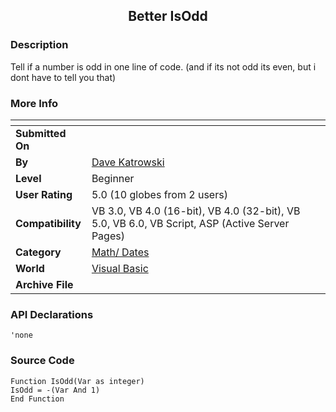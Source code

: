 ﻿<div align="center">

## Better IsOdd


</div>

### Description

Tell if a number is odd in one line of code. (and if its not odd its even, but i dont have to tell you that)
 
### More Info
 


<span>             |<span>
---                |---
**Submitted On**   |
**By**             |[Dave Katrowski](https://github.com/Planet-Source-Code/PSCIndex/blob/master/ByAuthor/dave-katrowski.md)
**Level**          |Beginner
**User Rating**    |5.0 (10 globes from 2 users)
**Compatibility**  |VB 3\.0, VB 4\.0 \(16\-bit\), VB 4\.0 \(32\-bit\), VB 5\.0, VB 6\.0, VB Script, ASP \(Active Server Pages\) 
**Category**       |[Math/ Dates](https://github.com/Planet-Source-Code/PSCIndex/blob/master/ByCategory/math-dates__1-37.md)
**World**          |[Visual Basic](https://github.com/Planet-Source-Code/PSCIndex/blob/master/ByWorld/visual-basic.md)
**Archive File**   |[](https://github.com/Planet-Source-Code/dave-katrowski-better-isodd__1-9362/archive/master.zip)

### API Declarations

```
'none
```


### Source Code

```
Function IsOdd(Var as integer)
IsOdd = -(Var And 1)
End Function
```

